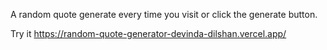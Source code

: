 A random quote generate every time you visit or click the generate button.

Try it https://random-quote-generator-devinda-dilshan.vercel.app/
